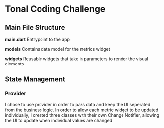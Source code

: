 # Tonal Coding Challenge

## Main File Structure
 **main.dart** 
Entrypoint to the app 

 **models** 
Contains data model for the metrics widget

**widgets** 
Reusable widgets that take in parameters to render the visual elements 

## State Management
### Provider
I chose to use provider in order to pass data and keep the UI seperated from the business logic. In order to allow each metric widget to be updated individually, I created three classes with their own Change Notifier, allowing the UI to update when individual values are changed